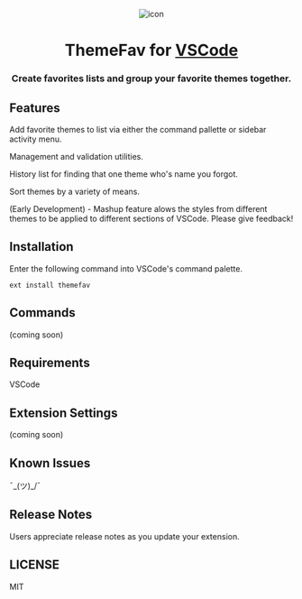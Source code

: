 <div align="center">

![icon](https://github.com/neuralworm/ThemeFav/assets/105694623/4b6ad56b-f40c-4003-b765-897dd2e7571e)


<h1 style="text-align: center;">ThemeFav for <a href="https://code.visualstudio.com/">VSCode</a></h1>

### Create favorites lists and group your favorite themes together.

<div  class="display:flex; align-items: center; justify-content: center; text-align: center;">


</div>

</div>



## Features

Add favorite themes to list via either the command pallette or sidebar activity menu.

Management and validation utilities.

History list for finding that one theme who's name you forgot.

Sort themes by a variety of means.

(Early Development) - Mashup feature alows the styles from different themes to be applied to different sections of VSCode.   Please give feedback!




## Installation
Enter the following command into VSCode's command palette.

```
ext install themefav
```

## Commands
(coming soon)


## Requirements

VSCode

## Extension Settings

(coming soon)

## Known Issues

¯\_(ツ)_/¯

## Release Notes

Users appreciate release notes as you update your extension.




## LICENSE
MIT
